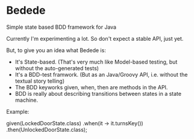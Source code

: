 Bedede
======

Simple state based BDD framework for Java

Currently I'm experimenting a lot. So don't expect a stable API, just yet.

But, to give you an idea what Bedede is:

* It's State-based. (That's very much like Model-based testing, but without the auto-generated tests)
* It's a BDD-test framwork. (But as an Java/Groovy API, i.e. without the textual story telling) 
* The BDD keyworks given, when, then are methods in the API.
* BDD is really about describing transitions between states in a state machine.

Example:

 given(LockedDoorState.class)
.when(it -> it.turnsKey())
.then(UnlockedDoorState.class);





